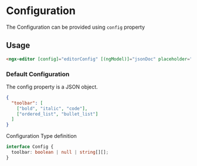 # Configuration

The Configuration can be provided using `config` property

## Usage

```html
<ngx-editor [config]="editorConfig" [(ngModel)]="jsonDoc" placeholder="Enter text here..."> </ngx-editor>
```

### Default Configuration

The config property is a JSON object.

```json
{
  "toolbar": [
    ["bold", "italic", "code"],
    ["ordered_list", "bullet_list"]
  ]
}
```

Configuration Type definition

```ts
interface Config {
  toolbar: boolean | null | string[][];
}
```
